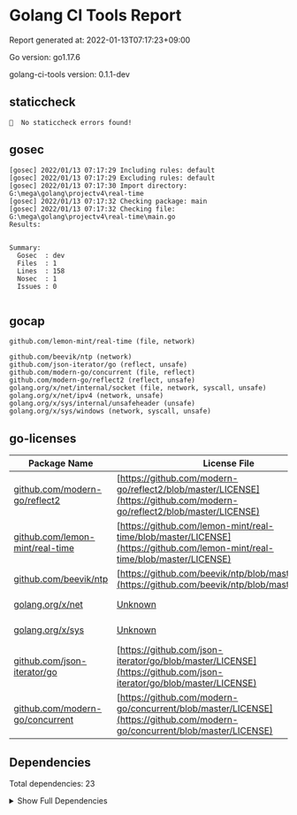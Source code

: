 # Golang CI Tools Report

Report generated at: 2022-01-13T07:17:23+09:00

Go version: go1.17.6

golang-ci-tools version: 0.1.1-dev

## staticcheck

```
🎉  No staticcheck errors found!
```

## gosec

```
[gosec] 2022/01/13 07:17:29 Including rules: default
[gosec] 2022/01/13 07:17:29 Excluding rules: default
[gosec] 2022/01/13 07:17:30 Import directory: G:\mega\golang\projectv4\real-time
[gosec] 2022/01/13 07:17:32 Checking package: main
[gosec] 2022/01/13 07:17:32 Checking file: G:\mega\golang\projectv4\real-time\main.go
Results:


Summary:
  Gosec  : dev
  Files  : 1
  Lines  : 158
  Nosec  : 1
  Issues : 0


```

## gocap

```
github.com/lemon-mint/real-time (file, network)

github.com/beevik/ntp (network)
github.com/json-iterator/go (reflect, unsafe)
github.com/modern-go/concurrent (file, reflect)
github.com/modern-go/reflect2 (reflect, unsafe)
golang.org/x/net/internal/socket (file, network, syscall, unsafe)
golang.org/x/net/ipv4 (network, unsafe)
golang.org/x/sys/internal/unsafeheader (unsafe)
golang.org/x/sys/windows (network, syscall, unsafe)

```

## go-licenses

| Package Name | License File | License |
| --- | --- | --- |
| [github.com/modern-go/reflect2](https://pkg.go.dev/github.com/modern-go/reflect2) | [https://github.com/modern-go/reflect2/blob/master/LICENSE](https://github.com/modern-go/reflect2/blob/master/LICENSE) | Apache-2.0 |
| [github.com/lemon-mint/real-time](https://pkg.go.dev/github.com/lemon-mint/real-time) | [https://github.com/lemon-mint/real-time/blob/master/LICENSE](https://github.com/lemon-mint/real-time/blob/master/LICENSE) | Unlicense |
| [github.com/beevik/ntp](https://pkg.go.dev/github.com/beevik/ntp) | [https://github.com/beevik/ntp/blob/master/LICENSE](https://github.com/beevik/ntp/blob/master/LICENSE) | BSD-2-Clause |
| [golang.org/x/net](https://pkg.go.dev/golang.org/x/net) | [Unknown](Unknown) | BSD-3-Clause |
| [golang.org/x/sys](https://pkg.go.dev/golang.org/x/sys) | [Unknown](Unknown) | BSD-3-Clause |
| [github.com/json-iterator/go](https://pkg.go.dev/github.com/json-iterator/go) | [https://github.com/json-iterator/go/blob/master/LICENSE](https://github.com/json-iterator/go/blob/master/LICENSE) | MIT |
| [github.com/modern-go/concurrent](https://pkg.go.dev/github.com/modern-go/concurrent) | [https://github.com/modern-go/concurrent/blob/master/LICENSE](https://github.com/modern-go/concurrent/blob/master/LICENSE) | Apache-2.0 |



## Dependencies

Total dependencies: 23
<details><summary>Show Full Dependencies</summary>

 - github.com/lemon-mint/real-time github.com/beevik/ntp@v0.3.0
 - github.com/lemon-mint/real-time github.com/json-iterator/go@v1.1.12
 - github.com/lemon-mint/real-time github.com/modern-go/concurrent@v0.0.0-20180306012644-bacd9c7ef1dd
 - github.com/lemon-mint/real-time github.com/modern-go/reflect2@v1.0.2
 - github.com/lemon-mint/real-time github.com/stretchr/testify@v1.7.0
 - github.com/lemon-mint/real-time golang.org/x/net@v0.0.0-20220111093109-d55c255bac03
 - github.com/lemon-mint/real-time golang.org/x/sys@v0.0.0-20220111092808-5a964db01320
 - github.com/json-iterator/go@v1.1.12 github.com/davecgh/go-spew@v1.1.1
 - github.com/json-iterator/go@v1.1.12 github.com/google/gofuzz@v1.0.0
 - github.com/json-iterator/go@v1.1.12 github.com/modern-go/concurrent@v0.0.0-20180228061459-e0a39a4cb421
 - github.com/json-iterator/go@v1.1.12 github.com/modern-go/reflect2@v1.0.2
 - github.com/json-iterator/go@v1.1.12 github.com/stretchr/testify@v1.3.0
 - github.com/stretchr/testify@v1.7.0 github.com/davecgh/go-spew@v1.1.0
 - github.com/stretchr/testify@v1.7.0 github.com/pmezard/go-difflib@v1.0.0
 - github.com/stretchr/testify@v1.7.0 github.com/stretchr/objx@v0.1.0
 - github.com/stretchr/testify@v1.7.0 gopkg.in/yaml.v3@v3.0.0-20200313102051-9f266ea9e77c
 - golang.org/x/net@v0.0.0-20220111093109-d55c255bac03 golang.org/x/sys@v0.0.0-20210423082822-04245dca01da
 - golang.org/x/net@v0.0.0-20220111093109-d55c255bac03 golang.org/x/term@v0.0.0-20201126162022-7de9c90e9dd1
 - golang.org/x/net@v0.0.0-20220111093109-d55c255bac03 golang.org/x/text@v0.3.6
 - github.com/stretchr/testify@v1.3.0 github.com/davecgh/go-spew@v1.1.0
 - github.com/stretchr/testify@v1.3.0 github.com/pmezard/go-difflib@v1.0.0
 - github.com/stretchr/testify@v1.3.0 github.com/stretchr/objx@v0.1.0
 - gopkg.in/yaml.v3@v3.0.0-20200313102051-9f266ea9e77c gopkg.in/check.v1@v0.0.0-20161208181325-20d25e280405
</details>

